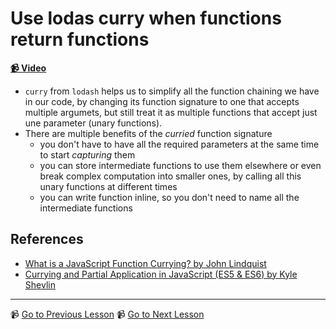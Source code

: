 # Use lodas curry when functions return functions
**[📹 Video](https://egghead.io/lessons/egghead-use-lodash-curry-when-functions-return-functions)**

- `curry` from `lodash` helps us to simplify all the function chaining we have in our code, by changing its function signature to one that accepts multiple argumets, but still treat it as multiple functions that accept just une parameter (unary functions).
- There are multiple benefits of the _curried_ function signature
  - you don't have to have all the required parameters at the same time to start _capturing_ them
  - you can store intermediate functions to use them elsewhere or even break complex computation into smaller ones, by calling all this unary functions at different times
  - you can write function inline, so you don't need to name all the intermediate functions

## References

- [What is a JavaScript Function Currying? by John Lindquist](https://egghead.io/lessons/javascript-what-is-javascript-function-currying)
- [Currying and Partial Application in JavaScript (ES5 & ES6) by Kyle Shevlin](https://egghead.io/lessons/javascript-currying-and-partial-application-in-javascript-es5-es6)

---

📹 [Go to Previous Lesson](https://egghead.io/lessons/egghead-combine-multiple-async-behaviors-with-a-merge-function-9197a499)
📹 [Go to Next Lesson](https://egghead.io/lessons/egghead-match-function-requirements-with-lodash-partial-and-flip)